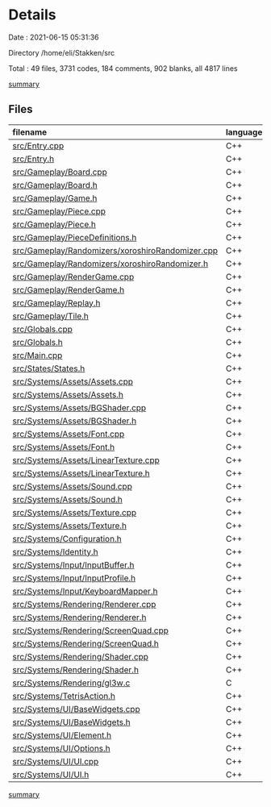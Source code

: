 # Details

Date : 2021-06-15 05:31:36

Directory /home/eli/Stakken/src

Total : 49 files,  3731 codes, 184 comments, 902 blanks, all 4817 lines

[summary](results.md)

## Files
| filename | language | code | comment | blank | total |
| :--- | :--- | ---: | ---: | ---: | ---: |
| [src/Entry.cpp](/src/Entry.cpp) | C++ | 221 | 15 | 64 | 300 |
| [src/Entry.h](/src/Entry.h) | C++ | 13 | 1 | 8 | 22 |
| [src/Gameplay/Board.cpp](/src/Gameplay/Board.cpp) | C++ | 147 | 14 | 37 | 198 |
| [src/Gameplay/Board.h](/src/Gameplay/Board.h) | C++ | 30 | 0 | 17 | 47 |
| [src/Gameplay/Game.h](/src/Gameplay/Game.h) | C++ | 152 | 11 | 38 | 201 |
| [src/Gameplay/Piece.cpp](/src/Gameplay/Piece.cpp) | C++ | 22 | 0 | 9 | 31 |
| [src/Gameplay/Piece.h](/src/Gameplay/Piece.h) | C++ | 37 | 0 | 7 | 44 |
| [src/Gameplay/PieceDefinitions.h](/src/Gameplay/PieceDefinitions.h) | C++ | 236 | 0 | 63 | 299 |
| [src/Gameplay/Randomizers/xoroshiroRandomizer.cpp](/src/Gameplay/Randomizers/xoroshiroRandomizer.cpp) | C++ | 22 | 10 | 11 | 43 |
| [src/Gameplay/Randomizers/xoroshiroRandomizer.h](/src/Gameplay/Randomizers/xoroshiroRandomizer.h) | C++ | 8 | 0 | 3 | 11 |
| [src/Gameplay/RenderGame.cpp](/src/Gameplay/RenderGame.cpp) | C++ | 184 | 14 | 68 | 266 |
| [src/Gameplay/RenderGame.h](/src/Gameplay/RenderGame.h) | C++ | 42 | 1 | 19 | 62 |
| [src/Gameplay/Replay.h](/src/Gameplay/Replay.h) | C++ | 22 | 3 | 11 | 36 |
| [src/Gameplay/Tile.h](/src/Gameplay/Tile.h) | C++ | 21 | 0 | 2 | 23 |
| [src/Globals.cpp](/src/Globals.cpp) | C++ | 2 | 0 | 1 | 3 |
| [src/Globals.h](/src/Globals.h) | C++ | 3 | 0 | 1 | 4 |
| [src/Main.cpp](/src/Main.cpp) | C++ | 8 | 0 | 3 | 11 |
| [src/States/States.h](/src/States/States.h) | C++ | 17 | 0 | 6 | 23 |
| [src/Systems/Assets/Assets.cpp](/src/Systems/Assets/Assets.cpp) | C++ | 14 | 0 | 5 | 19 |
| [src/Systems/Assets/Assets.h](/src/Systems/Assets/Assets.h) | C++ | 99 | 3 | 34 | 136 |
| [src/Systems/Assets/BGShader.cpp](/src/Systems/Assets/BGShader.cpp) | C++ | 64 | 4 | 21 | 89 |
| [src/Systems/Assets/BGShader.h](/src/Systems/Assets/BGShader.h) | C++ | 15 | 0 | 3 | 18 |
| [src/Systems/Assets/Font.cpp](/src/Systems/Assets/Font.cpp) | C++ | 70 | 8 | 20 | 98 |
| [src/Systems/Assets/Font.h](/src/Systems/Assets/Font.h) | C++ | 28 | 1 | 9 | 38 |
| [src/Systems/Assets/LinearTexture.cpp](/src/Systems/Assets/LinearTexture.cpp) | C++ | 20 | 3 | 6 | 29 |
| [src/Systems/Assets/LinearTexture.h](/src/Systems/Assets/LinearTexture.h) | C++ | 9 | 0 | 2 | 11 |
| [src/Systems/Assets/Sound.cpp](/src/Systems/Assets/Sound.cpp) | C++ | 16 | 0 | 6 | 22 |
| [src/Systems/Assets/Sound.h](/src/Systems/Assets/Sound.h) | C++ | 11 | 0 | 3 | 14 |
| [src/Systems/Assets/Texture.cpp](/src/Systems/Assets/Texture.cpp) | C++ | 26 | 2 | 8 | 36 |
| [src/Systems/Assets/Texture.h](/src/Systems/Assets/Texture.h) | C++ | 10 | 0 | 3 | 13 |
| [src/Systems/Configuration.h](/src/Systems/Configuration.h) | C++ | 0 | 0 | 1 | 1 |
| [src/Systems/Identity.h](/src/Systems/Identity.h) | C++ | 25 | 0 | 5 | 30 |
| [src/Systems/Input/InputBuffer.h](/src/Systems/Input/InputBuffer.h) | C++ | 18 | 1 | 5 | 24 |
| [src/Systems/Input/InputProfile.h](/src/Systems/Input/InputProfile.h) | C++ | 100 | 6 | 25 | 131 |
| [src/Systems/Input/KeyboardMapper.h](/src/Systems/Input/KeyboardMapper.h) | C++ | 75 | 5 | 21 | 101 |
| [src/Systems/Rendering/Renderer.cpp](/src/Systems/Rendering/Renderer.cpp) | C++ | 492 | 32 | 133 | 657 |
| [src/Systems/Rendering/Renderer.h](/src/Systems/Rendering/Renderer.h) | C++ | 26 | 0 | 12 | 38 |
| [src/Systems/Rendering/ScreenQuad.cpp](/src/Systems/Rendering/ScreenQuad.cpp) | C++ | 28 | 0 | 10 | 38 |
| [src/Systems/Rendering/ScreenQuad.h](/src/Systems/Rendering/ScreenQuad.h) | C++ | 5 | 0 | 0 | 5 |
| [src/Systems/Rendering/Shader.cpp](/src/Systems/Rendering/Shader.cpp) | C++ | 93 | 2 | 28 | 123 |
| [src/Systems/Rendering/Shader.h](/src/Systems/Rendering/Shader.h) | C++ | 17 | 0 | 4 | 21 |
| [src/Systems/Rendering/gl3w.c](/src/Systems/Rendering/gl3w.c) | C | 784 | 27 | 37 | 848 |
| [src/Systems/TetrisAction.h](/src/Systems/TetrisAction.h) | C++ | 13 | 0 | 1 | 14 |
| [src/Systems/UI/BaseWidgets.cpp](/src/Systems/UI/BaseWidgets.cpp) | C++ | 71 | 0 | 15 | 86 |
| [src/Systems/UI/BaseWidgets.h](/src/Systems/UI/BaseWidgets.h) | C++ | 10 | 0 | 2 | 12 |
| [src/Systems/UI/Element.h](/src/Systems/UI/Element.h) | C++ | 82 | 3 | 22 | 107 |
| [src/Systems/UI/Options.h](/src/Systems/UI/Options.h) | C++ | 196 | 9 | 51 | 256 |
| [src/Systems/UI/UI.cpp](/src/Systems/UI/UI.cpp) | C++ | 109 | 6 | 34 | 149 |
| [src/Systems/UI/UI.h](/src/Systems/UI/UI.h) | C++ | 18 | 3 | 8 | 29 |

[summary](results.md)